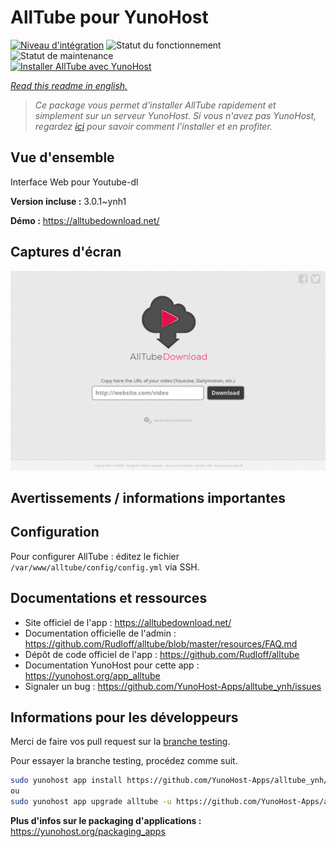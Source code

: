 <!--
N.B.: This README was automatically generated by https://github.com/YunoHost/apps/tree/master/tools/README-generator
It shall NOT be edited by hand.
-->

# AllTube pour YunoHost

[![Niveau d'intégration](https://dash.yunohost.org/integration/alltube.svg)](https://dash.yunohost.org/appci/app/alltube) ![Statut du fonctionnement](https://ci-apps.yunohost.org/ci/badges/alltube.status.svg) ![Statut de maintenance](https://ci-apps.yunohost.org/ci/badges/alltube.maintain.svg)  
[![Installer AllTube avec YunoHost](https://install-app.yunohost.org/install-with-yunohost.svg)](https://install-app.yunohost.org/?app=alltube)

*[Read this readme in english.](./README.md)*

> *Ce package vous permet d'installer AllTube rapidement et simplement sur un serveur YunoHost.
Si vous n'avez pas YunoHost, regardez [ici](https://yunohost.org/#/install) pour savoir comment l'installer et en profiter.*

## Vue d'ensemble

Interface Web pour Youtube-dl

**Version incluse :** 3.0.1~ynh1


**Démo :** https://alltubedownload.net/

## Captures d'écran

![Capture d'écran de AllTube](./doc/screenshots/screenshot.png)

## Avertissements / informations importantes

## Configuration

Pour configurer AllTube : éditez le fichier `/var/www/alltube/config/config.yml` via SSH.

## Documentations et ressources

* Site officiel de l'app : <https://alltubedownload.net/>
* Documentation officielle de l'admin : <https://github.com/Rudloff/alltube/blob/master/resources/FAQ.md>
* Dépôt de code officiel de l'app : <https://github.com/Rudloff/alltube>
* Documentation YunoHost pour cette app : <https://yunohost.org/app_alltube>
* Signaler un bug : <https://github.com/YunoHost-Apps/alltube_ynh/issues>

## Informations pour les développeurs

Merci de faire vos pull request sur la [branche testing](https://github.com/YunoHost-Apps/alltube_ynh/tree/testing).

Pour essayer la branche testing, procédez comme suit.

``` bash
sudo yunohost app install https://github.com/YunoHost-Apps/alltube_ynh/tree/testing --debug
ou
sudo yunohost app upgrade alltube -u https://github.com/YunoHost-Apps/alltube_ynh/tree/testing --debug
```

**Plus d'infos sur le packaging d'applications :** <https://yunohost.org/packaging_apps>
